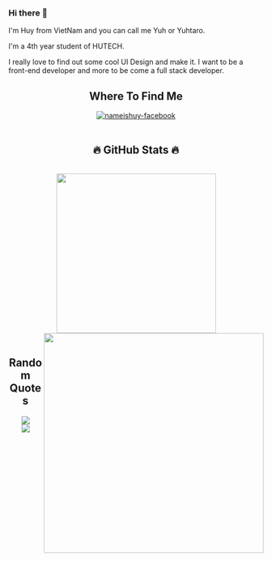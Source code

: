### Hi there 👋
<p>I'm Huy from VietNam and you can call me Yuh or Yuhtaro.</p>
<p>I'm a 4th year student of HUTECH.</p>
<p>I really love to find out some cool UI Design and make it. I want to be a front-end developer and more to be come a full stack developer.</p>

<h2 align="center">Where To Find Me</h2>
<div align="center">
  <a href="https://www.facebook.com/yuhtaro.it/" target="blank">
    <img src="https://img.icons8.com/bubbles/100/000000/facebook-new.png" alt="nameishuy-facebook" />
  </a>
</div>
<br />

<h2 align="center">🔥 GitHub Stats 🔥</h2>
<!-- https://github.com/anuraghazra/github-readme-stats -->
<br />
<div align=center>
  <a href="#" title="nameishuy">
    <img width="315" align="center" src="https://github-readme-stats.vercel.app/api/top-langs/?username=nameishuy&layout=compact" />
  </a>
  <a href="#" title="nameishuy">
    <img align="right" width="434" src="https://github-readme-stats.vercel.app/api?username=nameishuy&show_icons=true&theme=react&border_color=61dafb&hide_border=true" />
  </a>
</div>

<br />

<h2 align="center">Random Quotes</h2>
<div align="center"> 
  <img src="https://github-readme-quotes.herokuapp.com/quote?theme=dark&animation=grow_out_in&layout=churchill&font=Redressed"/>
</div>
<div align="center">
  <img src="https://i.pinimg.com/originals/2a/4b/64/2a4b64142ad808bfe4bf8d028cb3abce.gif"/>
</div>

